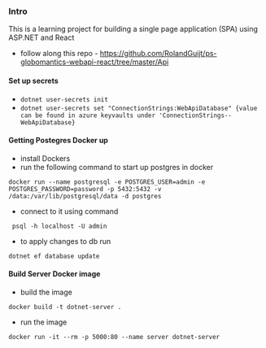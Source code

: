 ### Intro
This is a learning project for building a single page application (SPA) using ASP.NET and React
- follow along this repo - https://github.com/RolandGuijt/ps-globomantics-webapi-react/tree/master/Api

#### Set up secrets
- `dotnet user-secrets init`
- `dotnet user-secrets set "ConnectionStrings:WebApiDatabase" {value can be found in azure keyvaults under 'ConnectionStrings--WebApiDatabase}`

#### Getting Postegres Docker up
- install Dockers
- run the following command to start up postgres in docker
```
docker run --name postgresql -e POSTGRES_USER=admin -e POSTGRES_PASSWORD=password -p 5432:5432 -v /data:/var/lib/postgresql/data -d postgres

```

- connect to it using command
```
 psql -h localhost -U admin
```

- to apply changes to db run
```
dotnet ef database update
```

#### Build Server Docker image
- build the image
```
docker build -t dotnet-server .
```

- run the image
```
docker run -it --rm -p 5000:80 --name server dotnet-server
```